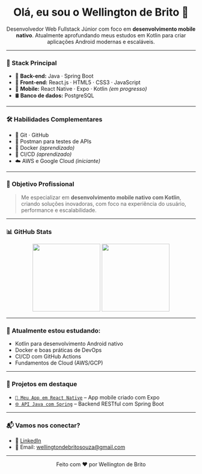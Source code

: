 <h1 align="center">Olá, eu sou o Wellington de Brito 👋</h1>

<p align="center">
Desenvolvedor Web Fullstack Júnior com foco em <strong>desenvolvimento mobile nativo</strong>. Atualmente aprofundando meus estudos em Kotlin para criar aplicações Android modernas e escaláveis.  
</p>

---

### 🚀 Stack Principal

- 🧠 **Back-end:** Java · Spring Boot  
- 🎨 **Front-end:** React.js · HTML5 · CSS3 · JavaScript  
- 📱 **Mobile:** React Native · Expo · Kotlin *(em progresso)*  
- 🛢️ **Banco de dados:** PostgreSQL

---

### 🛠️ Habilidades Complementares

- 📁 Git · GitHub  
- 🔎 Postman para testes de APIs  
- 🐳 Docker *(aprendizado)*  
- 🔄 CI/CD *(aprendizado)*  
- ☁️ AWS e Google Cloud *(iniciante)*

---

### 🎯 Objetivo Profissional

> Me especializar em **desenvolvimento mobile nativo com Kotlin**, criando soluções inovadoras, com foco na experiência do usuário, performance e escalabilidade.

---

### 📊 GitHub Stats

<div align="center">
  <img height="180em" src="https://github-readme-stats.vercel.app/api?username=wellingtondebrito&show_icons=true&theme=github_dark&hide_border=true" />
  <img height="180em" src="https://github-readme-stats.vercel.app/api/top-langs/?username=wellingtondebrito&layout=compact&langs_count=8&theme=github_dark&hide_border=true"/>
</div>

---

### 🌱 Atualmente estou estudando:

- Kotlin para desenvolvimento Android nativo  
- Docker e boas práticas de DevOps  
- CI/CD com GitHub Actions  
- Fundamentos de Cloud (AWS/GCP)

---

### 📌 Projetos em destaque

- [`📱 Meu App em React Native`](https://github.com/wellingtondebrito/gerador-de-senhas) – App mobile criado com Expo  
- [`🌐 API Java com Spring`](https://github.com/wellingtondebrito/quadra-agendamentos-api) – Backend RESTful com Spring Boot  


---

### 📬 Vamos nos conectar?

- 💼 [LinkedIn](https://www.linkedin.com/in/wellingtondebrito/)  
- 💌 Email: wellingtondebritosouza@gmail.com 

---

<p align="center">
Feito com ❤️ por Wellington de Brito
</p>
